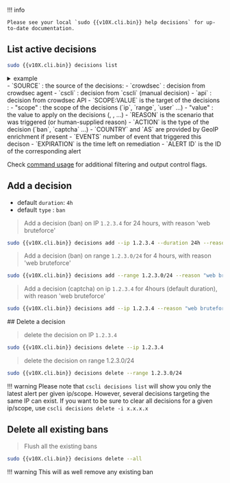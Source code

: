 !!! info 

    Please see your local `sudo {{v10X.cli.bin}} help decisions` for up-to-date documentation.

## List active decisions

```bash
sudo {{v10X.cli.bin}} decisions list
```

<details>
  <summary>example</summary>
```bash
$ sudo cscli decisions list
+-----+-----------+-------------+------------------------------------+--------+---------+----+--------+--------------------+----------+
| ID  | SOURCE    | SCOPE:VALUE |               REASON               | ACTION | COUNTRY | AS | EVENTS |     EXPIRATION     | ALERT ID |
+-----+-----------+-------------+------------------------------------+--------+---------+----+--------+--------------------+----------+
| 802 | cscli     | Ip:1.2.3.5  | manual 'ban' from                  | ban    |         |    |      1 | 3h50m58.10039043s  |     802  |
|     |           |             | 'b76cc7b1bbdc489e93909d2043031de8' |        |         |    |        |                    |          |
| 801 | crowdsec  | Ip:1.2.3.4  | crowdsecurity/ssh-bf               | ban    |         |    |      6 | 3h59m45.100387557s |     801  |
+-----+-----------+-------------+------------------------------------+--------+---------+----+--------+--------------------+----------+
```

</details>
 - `SOURCE` : the source of the decisions:
    - `crowdsec` : decision from crowdsec agent
    - `cscli`    : decision from `cscli` (manual decision)
    - `api`      : decision from crowdsec API
 - `SCOPE:VALUE` is the target of the decisions :
    - "scope" : the scope of the decisions (`ip`, `range`, `user` ...)
    - "value" : the value to apply on the decisions (<ip_addr>, <ip_range>, <username> ...)
 - `REASON` is the scenario that was triggered (or human-supplied reason)
 - `ACTION` is the type of the decision (`ban`, `captcha` ...)
 - `COUNTRY` and `AS` are provided by GeoIP enrichment if present
 - `EVENTS` number of event that triggered this decison
 - `EXPIRATION` is the time left on remediation
 - `ALERT ID` is the ID of the corresponding alert


Check [command usage](/Crowdsec/v1/cscli/cscli_decisions_list/) for additional filtering and output control flags.


## Add a decision
 * default `duration`: `4h`
 * default `type` : `ban`


> Add a decision (ban) on IP  `1.2.3.4` for 24 hours, with reason 'web bruteforce'

```bash
sudo {{v10X.cli.bin}} decisions add --ip 1.2.3.4 --duration 24h --reason "web bruteforce"
```

> Add a decision (ban) on range  `1.2.3.0/24` for 4 hours, with reason 'web bruteforce'

```bash
sudo {{v10X.cli.bin}} decisions add --range 1.2.3.0/24 --reason "web bruteforce"
```


> Add a decision (captcha) on ip `1.2.3.4` for 4hours (default duration), with reason 'web bruteforce'

```bash
sudo {{v10X.cli.bin}} decisions add --ip 1.2.3.4 --reason "web bruteforce" --type captcha
```



## Delete a decision

> delete the decision on IP `1.2.3.4`

```bash
sudo {{v10X.cli.bin}} decisions delete --ip 1.2.3.4
```

> delete the decision on range 1.2.3.0/24

```bash
sudo {{v10X.cli.bin}} decisions delete --range 1.2.3.0/24
```

!!! warning
      Please note that `cscli decisions list` will show you only the latest alert per given ip/scope.
      However, several decisions targeting the same IP can exist. If you want to be sure to clear all decisions for a given ip/scope, use `cscli decisions delete -i x.x.x.x`





## Delete all existing bans

> Flush all the existing bans

```bash
sudo {{v10X.cli.bin}} decisions delete --all
```

!!! warning
     This will as well remove any existing ban



